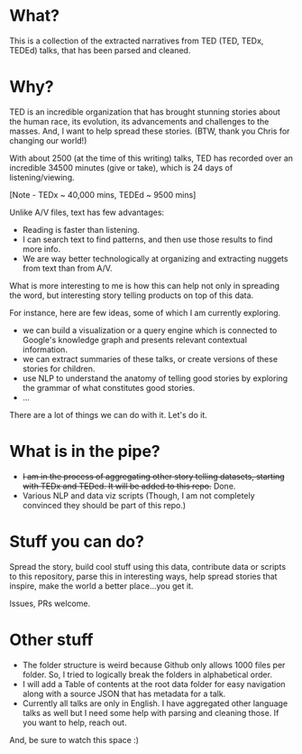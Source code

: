# What?

This is a collection of the extracted narratives from TED (TED, TEDx, TEDEd) talks, that has been parsed and cleaned.

# Why?

TED is an incredible organization that has brought stunning stories about the human race, its evolution, its advancements and challenges to the masses. And, I want to help spread these stories. (BTW, thank you Chris for changing our world!)

With about 2500 (at the time of this writing) talks, TED has recorded over an incredible 34500 minutes (give or take), which is 24 days of listening/viewing.

[Note - TEDx ~ 40,000 mins, TEDEd ~ 9500 mins]


Unlike A/V files, text has few advantages:
- Reading is faster than listening.
- I can search text to find patterns, and then use those results to find more info.
- We are way better technologically at organizing and extracting nuggets from text than from A/V.

What is more interesting to me is how this can help not only in spreading the word, but interesting story telling products on top of this data.

For instance, here are few ideas, some of which I am currently exploring.

- we can build a visualization or a query engine which is connected to Google's knowledge graph and presents relevant contextual information.
- we can extract summaries of these talks, or create versions of these stories for children.
- use NLP to understand the anatomy of telling good stories by exploring the grammar of what constitutes good stories.
- ...

There are a lot of things we can do with it. Let's do it.

# What is in the pipe?

- ~~I am in the process of aggregating other story telling datasets, starting with TEDx and TEDed. It will be added to this repo.~~ Done.
- Various NLP and data viz scripts (Though, I am not completely convinced they should be part of this repo.)


# Stuff you can do?

Spread the story, build cool stuff using this data, contribute data or scripts to this repository, parse this in interesting ways, help spread stories that inspire, make the world a better place...you get it.

Issues, PRs welcome.

# Other stuff
- The folder structure is weird because Github only allows 1000 files per folder. So, I tried to logically break the folders in alphabetical order.
- I will add a Table of contents at the root data folder for easy navigation along with a source JSON that has metadata for a talk.
- Currently all talks are only in English. I have aggregated other language talks as well but I need some help with parsing and cleaning those. If you want to help, reach out.

And, be sure to watch this space :)
